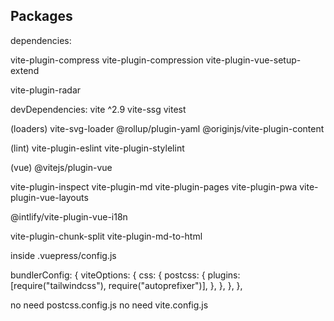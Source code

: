 




## Packages

dependencies:

  vite-plugin-compress
  vite-plugin-compression
  vite-plugin-vue-setup-extend

  vite-plugin-radar


devDependencies:
  vite ^2.9
  vite-ssg
  vitest

  (loaders)
  vite-svg-loader
  @rollup/plugin-yaml
  @originjs/vite-plugin-content



  (lint)
  vite-plugin-eslint
  vite-plugin-stylelint


  (vue)
  @vitejs/plugin-vue

  vite-plugin-inspect
  vite-plugin-md
  vite-plugin-pages
  vite-plugin-pwa
  vite-plugin-vue-layouts

  @intlify/vite-plugin-vue-i18n


  vite-plugin-chunk-split
  vite-plugin-md-to-html




inside .vuepress/config.js

  bundlerConfig: {
    viteOptions: {
      css: {
        postcss: {
          plugins: [require("tailwindcss"), require("autoprefixer")],
        },
      },
    },
  },


  no need postcss.config.js
  no need vite.config.js
